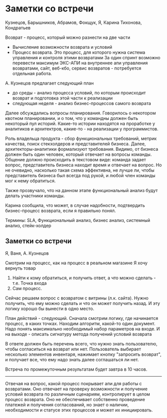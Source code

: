 # Заметки со встречи 
Кузнецов, Барышников, Абрамов, Фокщук, Я, Карина Тихонова, Кондратьев

Возврат - процесс, который можно разнести на две части
 - Вычисление возможности возврата и условий
 - Процесс возврата. Это процесс, для которого нужна система управления и контроля этими возвратами
За один спринт возможно перевести максимум ЭКС-АПИ на внутреннее апи управления возвратами, 
сайт, веб-кбо, сервис возвратов - потребуется отдельная работа. 

А. Кузнецов предлагает следующий план
 - до среды - анализ процесса условий, по которым происходит возврат и подготовка этой части к реализации
 - следующая неделя - анализ бизнес-процессов самого возврата

Далее обсуждались вопросы планирования. Говорилось о некотором квотном планировании, и о том, что 
у командны должен быть некоторый пул историй. Какие-то истории находятся на проработке у аналитиков и архитектров, 
какие-то - на реализации у программистов. 

Роль владельца продукта - сбор функциональных требований, метрик качества, поиск стекхолдеров 
и представителей бизнеса. Далее, архитекторы-аналитики формализуют требования. Видимо, от бизнеса должен быть один человек, который отвечает на вопросы команды. Общение должно 
происходить в текстовом виде: команда задает вопрос, представитель бизнеса находит время и отвечает на вопрос.
Но не очевидно, насколько такая схема эффективна, не лучше ли, чтобы представитель бизнеса был всегда под 
рукой, и любой член команды мог к нему обратиться.

Также прозвучало, что на данном этапе функциональный анализ будут делать участники команды. 

Карина сообщила, что может, в случае надобности, подтвердить бизнес-процесс возврата, если я правильно понял. 


Термины: SLA, Функциональный анализ, бизнес анализ, системный анализ, стейк-холдер


## Заметки со встречи 
Я, Ваня, А. Кузнецов

Смотрим на процесс, как на процесс в реальном магазине
Я хочу вернуть товар
1. Найти к кому обратиться, и получить ответ, а что можно сделать - т.е. Точка входа
2. Сам процесс.

Сейчас решаем вопрос с возвратом с витрины (л.к. сайта). Нужно получить, что ему можно сделать и что он может получить назад. 
И эту логику хорошо бы вынести в одно место. 

План действий - следующий. Сначала смотрим логику, где начинается процесс, в каких точках. Находим
алгоритм, какой-то один документ. Надо понять максимально необходимый набор параметров на входе. 
И на выходе - описать сигнатуру метода получений условий возврата

В ответе должен быть перечень всего, что нужно знать пользователю, чтобы согласиться на возврат или нет.
Пользователь выбирает несколько элементов инвентаря, нажимает кнопку "запросить возврат", и получает все, что ему надо знать
далее соглашаться ли нет.

Встреча по промежуточным результатам будет завтра в 10 часов. 

---
Отвечая на вопрос, какой процесс покрывает апи для работы с возвратами. Оно отвечает на проверку возможности 
и получение условий возврата по различным сценариям, контролирует в целом процесс возврата. Оно не обеспечивает собственно проведение 
платежей и получения согласований, но знает о наличии, необходимости и статусе этих процессов и может их инициировать. 